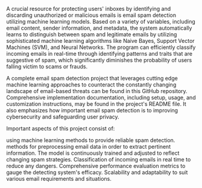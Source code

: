 A crucial resource for protecting users' inboxes by identifying and discarding unauthorized or malicious emails is email spam detection utilizing machine learning models. Based on a variety of variables, including email content, sender information, and metadata, the system automatically learns to distinguish between spam and legitimate emails by utilizing sophisticated machine learning algorithms like Naive Bayes, Support Vector Machines (SVM), and Neural Networks. The program can efficiently classify incoming emails in real-time through identifying patterns and traits that are suggestive of spam, which significantly diminishes the probability of users falling victim to scams or frauds.

A complete email spam detection project that leverages cutting edge machine learning approaches to counteract the constantly changing landscape of email-based threats can be found in this GitHub repository. Comprehensive implementation documentation, including setup, usage, and customization instructions, may be found in the project's README file. It also emphasizes how important email spam detection is to improving cybersecurity and safeguarding user privacy.

Important aspects of this project consist of:

using machine learning methods to provide reliable spam detection.
methods for preprocessing email data in order to extract pertinent information.
The model is continuously trained and adjusted to reflect changing spam strategies.
Classification of incoming emails in real time to reduce any dangers.
Comprehensive performance evaluation metrics to gauge the detecting system's efficacy.
Scalability and adaptability to suit various email requirements and situations.


